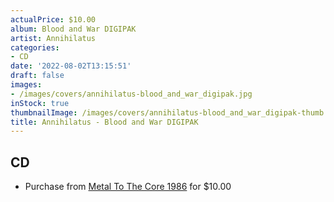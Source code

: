 ```yaml
---
actualPrice: $10.00
album: Blood and War DIGIPAK
artist: Annihilatus
categories:
- CD
date: '2022-08-02T13:15:51'
draft: false
images:
- /images/covers/annihilatus-blood_and_war_digipak.jpg
inStock: true
thumbnailImage: /images/covers/annihilatus-blood_and_war_digipak-thumb.jpg
title: Annihilatus - Blood and War DIGIPAK
---
```


## CD
* Purchase from [Metal To The Core 1986](https://metaltothecore1986.com/shop/annihilatus-blood-and-war-digipak-cd/) for $10.00

